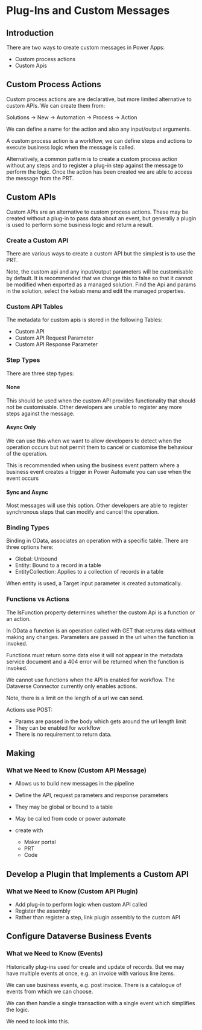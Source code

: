 
# Plug-Ins and Custom Messages

## Introduction

There are two ways to create custom messages in Power Apps:

- Custom process actions
- Custom Apis

## Custom Process Actions

Custom process actions are are declarative, but more limited alternative to
custom APIs. We can create them from:

Solutions -> New -> Automation -> Process -> Action

We can define a name for the action and also any input/output arguments.

A custom process action is a workflow, we can define steps and actions to
execute business logic when the message is called.

Alternatively, a common pattern is to create a custom process action without any
steps and to register a plug-in step against the message to perform the logic.
Once the action has been created we are able to access the message from the PRT.

## Custom APIs

Custom APIs are an alternative to custom process actions. These may be created
without a plug-in to pass data about an event, but generally a plugin is used to
perform some business logic and return a result.

### Create a Custom API

There are various ways to create a custom API but the simplest is to use the
PRT.

Note, the custom api and any input/output parameters will be customisable by
default. It is recommended that we change this to false so that it cannot be
modified when exported as a managed solution. Find the Api and params in the
solution, select the kebab menu and edit the managed properties.

### Custom API Tables

The metadata for custom apis is stored in the following Tables:

- Custom API
- Custom API Request Parameter
- Custom API Response Parameter

### Step Types

There are three step types:

#### None

This should be used when the custom API provides functionality that should not
be customisable. Other developers are unable to register any more steps against
the message.

#### Async Only

We can use this when we want to allow developers to detect when the operation
occurs but not permit them to cancel or customise the behaviour of the
operation.

This is recommended when using the business event pattern where a business event
creates a trigger in Power Automate you can use when the event occurs

#### Sync and Async

Most messages will use this option. Other developers are able to register
synchronous steps that can modify and cancel the operation.

### Binding Types

Binding in OData, associates an operation with a specific table. There are three
options here:

- Global: Unbound
- Entity: Bound to a record in a table
- EntityCollection: Applies to a collection of records in a table

When entity is used, a Target input parameter is created automatically.

### Functions vs Actions

The IsFunction property determines whether the custom Api is a function or an
action.

In OData a function is an operation called with GET that returns data without
making any changes. Parameters are passed in the url when the function is
invoked.

Functions must return some data else it will not appear in the metadata service
document and a 404 error will be returned when the function is invoked.

We cannot use functions when the API is enabled for workflow. The Dataverse
Connector currently only enables actions.

Note, there is a limit on the length of a url we can send.

Actions use POST:

- Params are passed in the body which gets around the url length limit
- They can be enabled for workflow
- There is no requirement to return data.

## Making

### What we Need to Know (Custom API Message)

- Allows us to build new messages in the pipeline
- Define the API, request parameters and response parameters
- They may be global or bound to a table
- May be called from code or power automate

- create with
  - Maker portal
  - PRT
  - Code

## Develop a Plugin that Implements a Custom API

### What we Need to Know (Custom API Plugin)

- Add plug-in to perform logic when custom API called
- Register the assembly
- Rather than register a step, link plugin assembly to the custom API

## Configure Dataverse Business Events

### What we Need to Know (Events)

Historically plug-ins used for create and update of records. But we may have
multiple events at once, e.g. an invoice with various line items.

We can use business events, e.g. post invoice. There is a catalogue of events
from which we can choose.

We can then handle a single transaction with a single event which simplifies the
logic.

We need to look into this.
